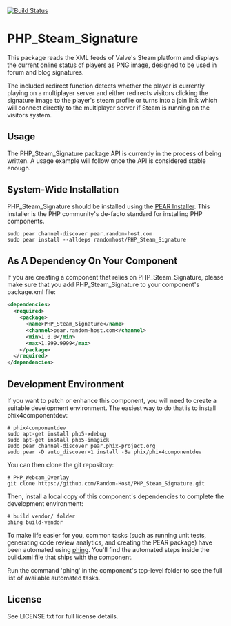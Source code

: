 [![Build Status](https://travis-ci.org/Random-Host/PHP_Steam_Signature.svg)](https://travis-ci.org/Random-Host/PHP_Steam_Signature)

PHP_Steam_Signature
===================

This package reads the XML feeds of Valve's Steam platform and displays the
current online status of players as PNG image, designed to be used in forum and
blog signatures.

The included redirect function detects whether the player is currently playing
on a multiplayer server and either redirects visitors clicking the signature
image to the player's steam profile or turns into a join link which will connect
directly to the multiplayer server if Steam is running on the visitors system.

Usage
-----

The PHP_Steam_Signature package API is currently in the process of being
written. A usage example will follow once the API is considered stable enough.

System-Wide Installation
------------------------

PHP_Steam_Signature should be installed using the [PEAR Installer](http://pear.php.net).
This installer is the PHP community's de-facto standard for installing PHP
components.

    sudo pear channel-discover pear.random-host.com
    sudo pear install --alldeps randomhost/PHP_Steam_Signature

As A Dependency On Your Component
---------------------------------

If you are creating a component that relies on PHP_Steam_Signature, please make
sure that you add PHP_Steam_Signature to your component's package.xml file:

```xml
<dependencies>
  <required>
    <package>
      <name>PHP_Steam_Signature</name>
      <channel>pear.random-host.com</channel>
      <min>1.0.0</min>
      <max>1.999.9999</max>
    </package>
  </required>
</dependencies>
```

Development Environment
-----------------------

If you want to patch or enhance this component, you will need to create a
suitable development environment. The easiest way to do that is to install
phix4componentdev:

    # phix4componentdev
    sudo apt-get install php5-xdebug
    sudo apt-get install php5-imagick
    sudo pear channel-discover pear.phix-project.org
    sudo pear -D auto_discover=1 install -Ba phix/phix4componentdev

You can then clone the git repository:

    # PHP_Webcam_Overlay
    git clone https://github.com/Random-Host/PHP_Steam_Signature.git

Then, install a local copy of this component's dependencies to complete the
development environment:

    # build vendor/ folder
    phing build-vendor

To make life easier for you, common tasks (such as running unit tests,
generating code review analytics, and creating the PEAR package) have been
automated using [phing](http://phing.info).  You'll find the automated steps
inside the build.xml file that ships with the component.

Run the command 'phing' in the component's top-level folder to see the full list
of available automated tasks.

License
-------

See LICENSE.txt for full license details.
